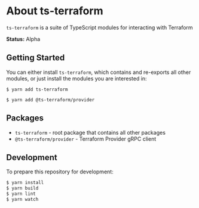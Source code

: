 # About ts-terraform

`ts-terraform` is a suite of TypeScript modules for interacting with Terraform

**Status:** Alpha

## Getting Started

You can either install `ts-terraform`, which contains and re-exports all other modules, or just install the modules you are interested in:

```shell
$ yarn add ts-terraform

$ yarn add @ts-terraform/provider
```

## Packages

- `ts-terraform` - root package that contains all other packages
- `@ts-terraform/provider` - Terraform Provider gRPC client

## Development

To prepare this repository for development:

```bash
$ yarn install
$ yarn build
$ yarn lint
$ yarn watch
```
